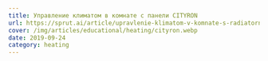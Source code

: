 ```yaml
---
title: Управление климатом в комнате с панели CITYRON
url: https://sprut.ai/article/upravlenie-klimatom-v-komnate-s-radiatornym-otopleniem-pri-pomoshchi-sensornoy-paneli-termostata
cover: /img/articles/educational/heating/cityron.webp
date: 2019-09-24
category: heating
---
```

